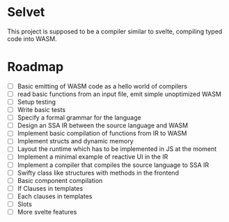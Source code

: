 # Selvet

This project is supposed to be a compiler similar to svelte, compiling typed code into WASM.

# Roadmap
- [ ] Basic emitting of WASM code as a hello world of compilers
- [ ] read basic functions from an input file, emit simple unoptimized WASM
- [ ] Setup testing
- [ ] Write basic tests
- [ ] Specify a formal grammar for the language
- [ ] Design an SSA IR between the source language and WASM
- [ ] Implement basic compilation of functions from IR to WASM
- [ ] Implement structs and dynamic memory
- [ ] Layout the runtime which has to be implemented in JS at the moment
- [ ] Implement a minimal example of reactive UI in the IR
- [ ] Implement a compiler that compiles the source language to SSA IR
- [ ] Swifty class like structures with methods in the frontend
- [ ] Basic component compilation
- [ ] If Clauses in templates
- [ ] Each clauses in templates
- [ ] Slots
- [ ] More svelte features
